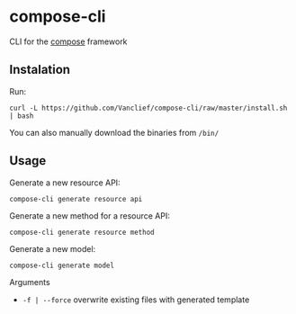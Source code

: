# compose-cli

CLI for the [compose](https://github.com/Vanclief/compose) framework

## Instalation

Run:

`curl -L https://github.com/Vanclief/compose-cli/raw/master/install.sh | bash`

You can also manually download the binaries from `/bin/`

## Usage

Generate a new resource API:

`compose-cli generate resource api`

Generate a new method for a resource API:

`compose-cli generate resource method`

Generate a new model:

`compose-cli generate model`

Arguments

- `-f | --force` overwrite existing files with generated template
